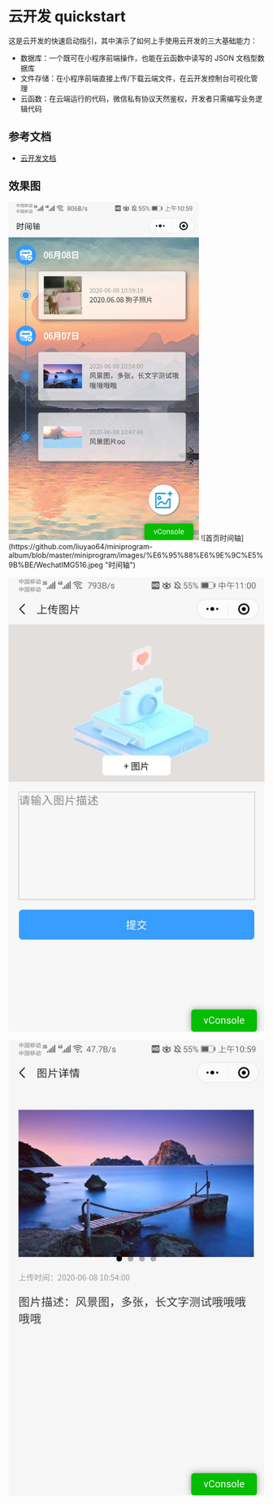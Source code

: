 # 云开发 quickstart

这是云开发的快速启动指引，其中演示了如何上手使用云开发的三大基础能力：

- 数据库：一个既可在小程序前端操作，也能在云函数中读写的 JSON 文档型数据库
- 文件存储：在小程序前端直接上传/下载云端文件，在云开发控制台可视化管理
- 云函数：在云端运行的代码，微信私有协议天然鉴权，开发者只需编写业务逻辑代码

## 参考文档

- [云开发文档](https://developers.weixin.qq.com/miniprogram/dev/wxcloud/basis/getting-started.html)

## 效果图
 <img src="https://github.com/liuyao64/miniprogram-album/blob/master/miniprogram/images/%E6%95%88%E6%9E%9C%E5%9B%BE/WechatIMG516.jpeg" width="375" alt="时间轴"/>
 ![首页时间轴](https://github.com/liuyao64/miniprogram-album/blob/master/miniprogram/images/%E6%95%88%E6%9E%9C%E5%9B%BE/WechatIMG516.jpeg "时间轴")

 ![上传图片](https://github.com/liuyao64/miniprogram-album/blob/master/miniprogram/images/%E6%95%88%E6%9E%9C%E5%9B%BE/WechatIMG518.jpeg "上传图片")

 ![图片详情](https://github.com/liuyao64/miniprogram-album/blob/master/miniprogram/images/%E6%95%88%E6%9E%9C%E5%9B%BE/WechatIMG517.jpeg "图片详情")
